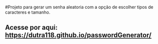 #Projeto para gerar um senha aleatoria com a opção de escolher tipos de caracteres e tamanho.
## Acesse por aqui: https://dutra118.github.io/passwordGenerator/